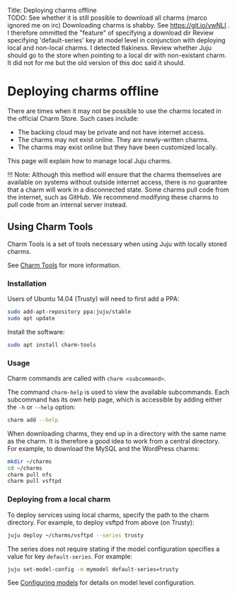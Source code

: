 Title: Deploying charms offline  
TODO: See whether it is still possible to download all charms (marco ignored me
        on irc)
      Downloading charms is shabby. See https://git.io/vwNLI . I therefore
        ommitted the "feature" of specifying a download dir
      Review specifying 'default-series' key at model level in conjunction with
        deploying local and non-local charms. I detected flakiness.
      Review whether Juju should go to the store when pointing to a local dir
        with non-existant charm. It did not for me but the old version of this
        doc said it should.


# Deploying charms offline

There are times when it may not be possible to use the charms located in the
official Charm Store. Such cases include:

- The backing cloud may be private and not have internet access.
- The charms may not exist online. They are newly-written charms.
- The charms may exist online but they have been customized locally.

This page will explain how to manage local Juju charms.

!!! Note: Although this method will ensure that the charms themselves are
available on systems without outside internet access, there is no guarantee
that a charm will work in a disconnected state. Some charms pull code from the
internet, such as GitHub. We recommend modifying these charms to pull code from
an internal server instead.


## Using Charm Tools

Charm Tools is a set of tools necessary when using Juju with locally stored charms.

See [Charm Tools](https://jujucharms.com/docs/devel/tools-charm-tools) for more
information.

### Installation

Users of Ubuntu 14.04 (Trusty) will need to first add a PPA:

```bash
sudo add-apt-repository ppa:juju/stable
sudo apt update
```

Install the software:

```bash
sudo apt install charm-tools
```

### Usage

Charm commands are called with `charm <subcommand>`.

The command `charm-help` is used to view the available subcommands. Each
subcommand has its own help page, which is accessible by adding either the `-h`
or `--help` option:

```bash
charm add --help
```

When downloading charms, they end up in a directory with the same name as the
charm. It is therefore a good idea to work from a central directory. For
example, to download the MySQL and the WordPress charms:

```bash
mkdir ~/charms
cd ~/charms
charm pull nfs
charm pull vsftpd
```

### Deploying from a local charm

To deploy services using local charms, specify the path to the charm directory.
For example, to deploy vsftpd from above (on Trusty):

```bash
juju deploy ~/charms/vsftpd --series trusty
```

The series does not require stating if the model configuration specifies a
value for key `default-series`. For example:

```bash
juju set-model-config -m mymodel default-series=trusty
```

See [Configuring models](./models-config.html) for details on model level
configuration.
